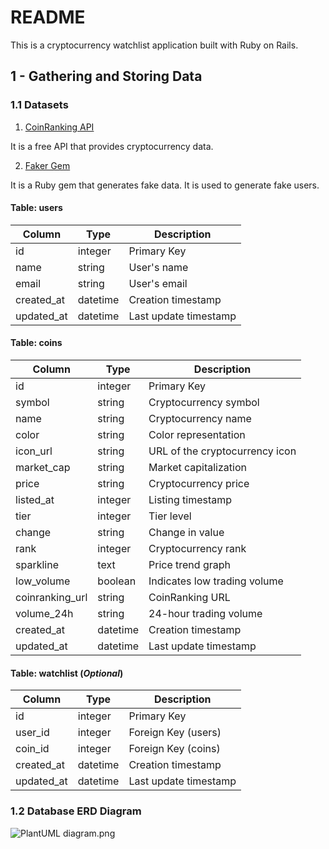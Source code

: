 # README

This is a cryptocurrency watchlist application built with Ruby on Rails.

## 1 - Gathering and Storing Data

### 1.1 Datasets

1. [CoinRanking API](https://api.coinranking.com/v2/coins)

It is a free API that provides cryptocurrency data.

2. [Faker Gem](https://github.com/faker-ruby/faker)

It is a Ruby gem that generates fake data. It is used to generate fake users.

#### Table: users

| Column     | Type     | Description           |
| ---------- | -------- | --------------------- |
| id         | integer  | Primary Key           |
| name       | string   | User's name           |
| email      | string   | User's email          |
| created_at | datetime | Creation timestamp    |
| updated_at | datetime | Last update timestamp |

#### Table: coins

| Column          | Type     | Description                    |
| --------------- | -------- | ------------------------------ |
| id              | integer  | Primary Key                    |
| symbol          | string   | Cryptocurrency symbol          |
| name            | string   | Cryptocurrency name            |
| color           | string   | Color representation           |
| icon_url        | string   | URL of the cryptocurrency icon |
| market_cap      | string   | Market capitalization          |
| price           | string   | Cryptocurrency price           |
| listed_at       | integer  | Listing timestamp              |
| tier            | integer  | Tier level                     |
| change          | string   | Change in value                |
| rank            | integer  | Cryptocurrency rank            |
| sparkline       | text     | Price trend graph              |
| low_volume      | boolean  | Indicates low trading volume   |
| coinranking_url | string   | CoinRanking URL                |
| volume_24h      | string   | 24-hour trading volume         |
| created_at      | datetime | Creation timestamp             |
| updated_at      | datetime | Last update timestamp          |

#### Table: watchlist (_Optional_)

| Column     | Type     | Description           |
| ---------- | -------- | --------------------- |
| id         | integer  | Primary Key           |
| user_id    | integer  | Foreign Key (users)   |
| coin_id    | integer  | Foreign Key (coins)   |
| created_at | datetime | Creation timestamp    |
| updated_at | datetime | Last update timestamp |

### 1.2 Database ERD Diagram

![PlantUML diagram.png](https://s2.loli.net/2023/06/29/HG2x9D3VEfiFrWC.png)
